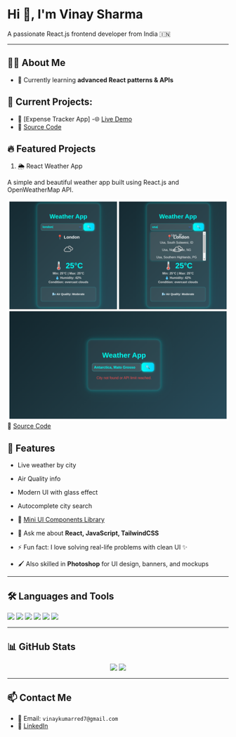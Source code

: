 # Hi 👋, I'm Vinay Sharma  
A passionate React.js frontend developer from India 🇮🇳

---

## 👨‍💻 About Me  
- 🌱 Currently learning **advanced React patterns & APIs**  
## 🔨 Current Projects:
  - 🧾 [Expense Tracker App]
  -🌐 [Live Demo](https://expense-tracker-six-weld-74.vercel.app) 
  - 📂 [Source Code](https://github.com/visiblevinay/expense-tracker)

## 🔥 Featured Projects

1. 🌦️ React Weather App

A simple and beautiful weather app built using React.js and OpenWeatherMap API.

![Screenshot](https://github.com/visiblevinay/Reactjs-Weather-App/blob/main/preview.png?raw=true)
📂 [Source Code](https://github.com/visiblevinay/weather-app)

## 🚀 Features
- Live weather by city
- Air Quality info
- Modern UI with glass effect
- Autocomplete city search


- 🧰 [Mini UI Components Library](https://github.com/visiblevinay/ui-components)

  
- 💬 Ask me about **React, JavaScript, TailwindCSS**  
- ⚡ Fun fact: I love solving real-life problems with clean UI ✨  
- 🖌️ Also skilled in **Photoshop** for UI design, banners, and mockups

---

## 🛠️ Languages and Tools  
<p align="left">
  <img src="https://img.shields.io/badge/React-20232A?style=flat&logo=react&logoColor=61DAFB"/>
  <img src="https://img.shields.io/badge/Tailwind_CSS-38B2AC?style=flat&logo=tailwind-css&logoColor=white"/>
  <img src="https://img.shields.io/badge/JavaScript-yellow?style=flat&logo=javascript&logoColor=black"/>
  <img src="https://img.shields.io/badge/HTML5-E34F26?style=flat&logo=html5&logoColor=white"/>
  <img src="https://img.shields.io/badge/CSS3-1572B6?style=flat&logo=css3&logoColor=white"/>
  <img src="https://img.shields.io/badge/Photoshop-31A8FF?style=flat&logo=adobe-photoshop&logoColor=white"/>
</p>

---

## 📊 GitHub Stats  
<p align="center">
  <img src="https://github-readme-stats.vercel.app/api?username=visiblevinay&show_icons=true&theme=radical" width="48%"/>
  <img src="https://github-readme-streak-stats.herokuapp.com?user=visiblevinay&theme=radical" width="48%"/>
</p>

---

## 📫 Contact Me  
- 📧 Email: `vinaykumarred7@gmail.com`  
- 🔗 [LinkedIn](https://www.linkedin.com/in/vinay-kumar-5a22b0228/)
